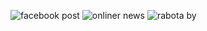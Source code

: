![facebook post](https://user-images.githubusercontent.com/81379187/132991107-66e6e457-9253-491c-8d0b-87d445257bc6.png)
![onliner news](https://user-images.githubusercontent.com/81379187/132991129-257592ca-c2fa-43b9-82f5-834faa4c359f.png)
![rabota by](https://user-images.githubusercontent.com/81379187/132991132-a39d785b-a8b1-42a7-bcfd-d2f53ae3921c.png)

